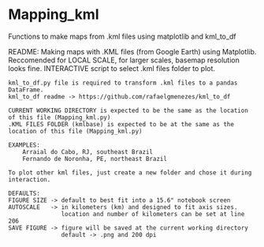 # Mapping_kml
Functions to make maps from .kml files using matplotlib and kml_to_df

README:
    Making maps with .KML files (from Google Earth) using Matplotlib. 
    Reccomended for LOCAL SCALE, for larger scales, basemap resolution looks fine.
    INTERACTIVE script to select .kml files folder to plot.
    
    kml_to_df.py file is required to transform .kml files to a pandas DataFrame.
    kml_to_df readme -> https://github.com/rafaelgmenezes/kml_to_df
    
    CURRENT WORKING DIRECTORY is expected to be the same as the location of this file (Mapping_kml.py)
    .KML FILES FOLDER (kmlbase) is expected to be at the same as the location of this file (Mapping_kml.py)
    
    EXAMPLES:
        Arraial do Cabo, RJ, southeast Brazil
        Fernando de Noronha, PE, northeast Brazil
       
    To plot other kml files, just create a new folder and chose it during interaction.
         
    DEFAULTS:
    FIGURE SIZE -> default to best fit into a 15.6" notebook screen 
    AUTOSCALE   -> in kilometers (km) and designed to fit axis sizes. 
                   location and number of kilometers can be set at line 206
    SAVE FIGURE -> figure will be saved at the current working directory
                   default -> .png and 200 dpi
